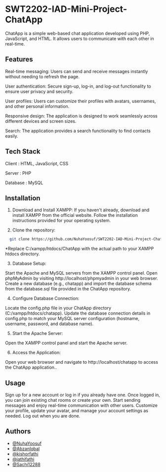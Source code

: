# SWT2202-IAD-Mini-Project-ChatApp

ChatApp is a simple web-based chat application developed using PHP, JavaScript, and HTML. It allows users to communicate with each other in real-time.


## Features

Real-time messaging: Users can send and receive messages instantly without needing to refresh the page.

User authentication: Secure sign-up, log-in, and log-out functionality to ensure user privacy and security.

User profiles: Users can customize their profiles with avatars, usernames, and other personal information.

Responsive design: The application is designed to work seamlessly across different devices and screen sizes.

Search: The application provides a search functionality to find contacts easily.


## Tech Stack

Client : HTML, JavaScript, CSS

Server : PHP

Database : MySQL



## Installation

01. Download and Install XAMPP: If you haven't already, download and install XAMPP from the official website. Follow the installation instructions provided for your operating system.


02. Clone the repository:

```bash
  git clone https://github.com/NuhaYoosuf/SWT2202-IAD-Mini-Project-ChatApp.git C:/xampp/htdocs/ChatApp

```
*Replace C:/xampp/htdocs/ChatApp with the actual path to your XAMPP htdocs directory.

03. Database Setup:

Start the Apache and MySQL servers from the XAMPP control panel.
Open phpMyAdmin by visiting http://localhost/phpmyadmin in your web browser.
Create a new database (e.g., chatapp) and import the database schema from the database.sql file provided in the ChatApp repository.

04. Configure Database Connection:

Locate the config.php file in your ChatApp directory (C:/xampp/htdocs/chatapp).
Update the database connection details in config.php to match your MySQL server configuration (hostname, username, password, and database name).

05. Start the Apache Server:

Open the XAMPP control panel and start the Apache server.

06. Access the Application:

Open your web browser and navigate to http://localhost/chatapp to access the ChatApp application..


## Usage

Sign up for a new account or log in if you already have one.
Once logged in, you can join existing chat rooms or create your own.
Start sending messages and enjoy real-time communication with other users.
Customize your profile, update your avatar, and manage your account settings as needed.
Log out when you are done.

## Authors

- [@NuhaYoosuf](https://github.com/NuhaYoosuf)
- [@AbzanIqbal](https://github.com/AbzanIqbal)
- [@kishorfathi](https://github.com/kishorfathi)
- [@jathifathi](https://github.com/jathifathi)
- [@Sachi12288](https://github.com/Sachi12288)
